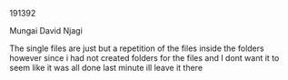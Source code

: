191392  


Mungai David Njagi                                                                 








The single files are just but a repetition of the files inside the folders however since i had not created folders for the files and I dont want it to seem like it was all done last minute ill leave it there
